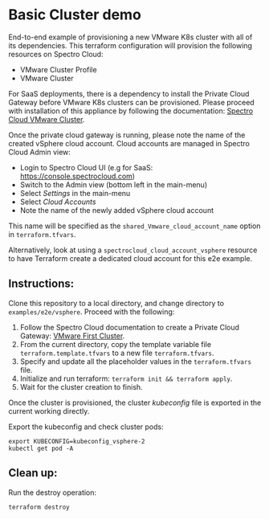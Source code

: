 # Basic Cluster demo

End-to-end example of provisioning a new VMware K8s cluster with all of its dependencies. This terraform configuration
will provision the following resources on Spectro Cloud:
- VMware Cluster Profile
- VMware Cluster

For SaaS deployments, there is a dependency to install the Private Cloud Gateway before VMware K8s clusters can be provisioned.
Please proceed with installation of this appliance by following the documentation:
[Spectro Cloud VMware Cluster](https://docs.spectrocloud.com/getting-started/?getting_started=vmware#yourfirstvmwarecluster).

Once the private cloud gateway is running, please note the name of the created vSphere cloud account. Cloud accounts are managed
in Spectro Cloud Admin view:
- Login to Spectro Cloud UI (e.g for SaaS: https://console.spectrocloud.com)
- Switch to the Admin view (bottom left in the main-menu)
- Select _Settings_ in the main-menu
- Select _Cloud Accounts_
- Note the name of the newly added vSphere cloud account

This name will be specified as the `shared_Vmware_cloud_account_name` option in `terraform.tfvars`.

Alternatively, look at using a `spectrocloud_cloud_account_vsphere` resource to have Terraform create
a dedicated cloud account for this e2e example.

## Instructions:

Clone this repository to a local directory, and change directory to `examples/e2e/vsphere`. Proceed with the following:
1. Follow the Spectro Cloud documentation to create a Private Cloud Gateway:
[VMware First Cluster](https://docs.spectrocloud.com/getting-started/?getting_started=vmware#yourfirstvmwarecluster).
2. From the current directory, copy the template variable file `terraform.template.tfvars` to a new file `terraform.tfvars`.
3. Specify and update all the placeholder values in the `terraform.tfvars` file.
4. Initialize and run terraform: `terraform init && terraform apply`.
5. Wait for the cluster creation to finish.

Once the cluster is provisioned, the cluster _kubeconfig_ file is exported in the current working directly.

Export the kubeconfig and check cluster pods:

```shell
export KUBECONFIG=kubeconfig_vsphere-2
kubectl get pod -A
```

## Clean up:

Run the destroy operation:

```shell
terraform destroy
```
